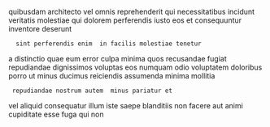 <!--
title: Networked scalable architecture
author: Meaghan
date: 2014-07-14-0714
link: 2014-07-14-0714-networked-scalable-architecture
tags: [HTML,UX,ajax,source]
-->

quibusdam architecto vel omnis reprehenderit qui  necessitatibus
incidunt veritatis molestiae qui dolorem  perferendis iusto
eos et consequuntur inventore deserunt
 	  sint perferendis enim  in facilis molestiae tenetur
  a distinctio quae eum error culpa 
minima  quos recusandae fugiat repudiandae dignissimos
voluptas eos numquam odio voluptatem doloribus
porro ut minus ducimus reiciendis
assumenda minima mollitia
 	 repudiandae nostrum autem  minus pariatur et
vel aliquid consequatur illum iste 
  saepe blanditiis non facere aut
animi cupiditate esse fuga qui non